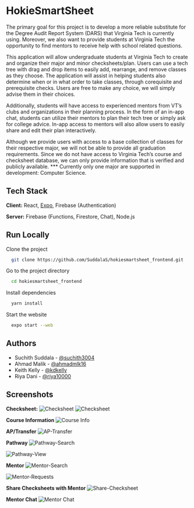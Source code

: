 
# HokieSmartSheet

The primary goal for this project is to develop a more reliable substitute for the Degree Audit Report System (DARS) that Virginia Tech is currently using. Moreover, we also want to provide students at Virginia Tech the opportunity to find mentors to receive help with school related questions.

This application will allow undergraduate students at Virginia Tech to create and organize their major and minor checksheets/plan. Users can use a tech tree with drag and drop items to easily add, rearrange, and remove classes as they choose. The application will assist in helping students also determine when or in what order to take classes, through corequisite and prerequisite checks. Users are free to make any choice, we will simply advise them in their choices.

Additionally, students will have access to experienced mentors from VT’s clubs and organizations in their planning process. In the form of an in-app chat, students can utilize their mentors to plan their tech tree or simply ask for college advice. In-app access to mentors will also allow users to easily share and edit their plan interactively.

Although we provide users with access to a base collection of classes for their respective major, we will not be able to provide all graduation requirements. Since we do not have access to Virginia Tech’s course and checksheet database, we can only provide information that is verified and publicly available. *** Currently only one major are supported in development: Computer Science.



## Tech Stack

**Client:** React, [Expo](https://expo.dev/), Firebase (Authentication)

**Server:** Firebase (Functions, Firestore, Chat), Node.js


## Run Locally

Clone the project

```bash
  git clone https://github.com/SuddalaS/hokiesmartsheet_frontend.git
```

Go to the project directory

```bash
  cd hokiesmartsheet_frontend
```

Install dependencies

```bash
  yarn install
```

Start the website

```bash
  expo start --web
```


## Authors

- Suchith Suddala - [@suchith3004](https://github.com/Suchith3004)
- Ahmad Malik - [@ahmadmlk16](https://github.com/ahmadmlk16) 
- Keith Kelly - [@kdkelly](https://github.com/kdkelley)
- Riya Dani - [@riya10000](https://github.com/riya10000)


## Screenshots

**Checksheet:**
![Checksheet](https://drive.google.com/uc?export=view&id=1x10Q6f4p1mK9Qhbi6EFVW1Hc4rmVsq6B)
![Checksheet](https://drive.google.com/uc?export=view&id=1zwfv2i7TYZ9dDQmhc3I4yV44hBaVHIUM)


**Course Information**
![Course Info](https://drive.google.com/uc?export=view&id=1ZFWmnPK4lSu4loqbT7Cmvebe_2FxVVGN)


**AP/Transfer**
![AP-Transfer](https://drive.google.com/uc?export=view&id=1qauRHPWZ_c3-zjMkKmLE_IgNrnUNBwAa)


**Pathway**
![Pathway-Search](https://drive.google.com/uc?export=view&id=1t2dodHqjz1Bo7ppe0d31rUWFRTcsafep)

![Pathway-View](https://drive.google.com/uc?export=view&id=1D4A4vZ3CKWdwNm4Yq_Q08U4S_zWbnusy)


**Mentor**
![Mentor-Search](https://drive.google.com/uc?export=view&id=1AyyQ5T7BOcaIZbDR040rmvROI3g3BjWL)

![Mentor-Requests](https://drive.google.com/uc?export=view&id=1V3shjCsHRazakYB2x4bTIHtSqAxoSMrm)


**Share Checksheets with Mentor**
![Share-Checksheet](https://drive.google.com/uc?export=view&id=1pj21NrZeWUG9C2Rr9NjjrAaDlJiddith)


**Mentor Chat**
![Mentor Chat](https://drive.google.com/uc?export=view&id=1AusqitdIM-ZtvqzGXhWboGY75QBUIHnD)


